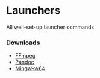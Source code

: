Launchers
==============
All well-set-up launcher commands

### Downloads
- [FFmpeg](https://ffmpeg.zeranoe.com/builds/)
- [Pandoc](https://github.com/jgm/pandoc/releases)
- [Mingw-w64](https://sourceforge.net/projects/mingw-w64/files/Toolchains%20targetting%20Win64/Personal%20Builds/mingw-builds/)
